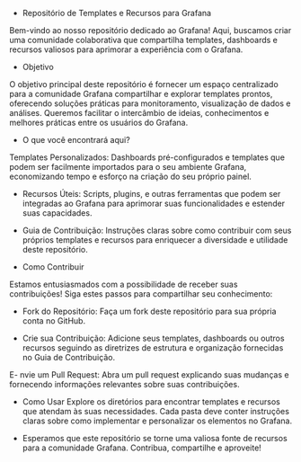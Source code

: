 - Repositório de Templates e Recursos para Grafana
  
Bem-vindo ao nosso repositório dedicado ao Grafana! Aqui, buscamos criar uma comunidade colaborativa que compartilha templates, dashboards e recursos valiosos para aprimorar a experiência com o Grafana.



- Objetivo

O objetivo principal deste repositório é fornecer um espaço centralizado para a comunidade Grafana compartilhar e explorar templates prontos, oferecendo soluções práticas para monitoramento, visualização de dados e análises. Queremos facilitar o intercâmbio de ideias, conhecimentos e melhores práticas entre os usuários do Grafana.



- O que você encontrará aqui?

Templates Personalizados: Dashboards pré-configurados e templates que podem ser facilmente importados para o seu ambiente Grafana, economizando tempo e esforço na criação do seu próprio painel.


- Recursos Úteis: Scripts, plugins, e outras ferramentas que podem ser integradas ao Grafana para aprimorar suas funcionalidades e estender suas capacidades.


- Guia de Contribuição: Instruções claras sobre como contribuir com seus próprios templates e recursos para enriquecer a diversidade e utilidade deste repositório.


- Como Contribuir

Estamos entusiasmados com a possibilidade de receber suas contribuições! Siga estes passos para compartilhar seu conhecimento:


- Fork do Repositório: Faça um fork deste repositório para sua própria conta no GitHub.


- Crie sua Contribuição: Adicione seus templates, dashboards ou outros recursos seguindo as diretrizes de estrutura e organização fornecidas no Guia de Contribuição.

E- nvie um Pull Request: Abra um pull request explicando suas mudanças e fornecendo informações relevantes sobre suas contribuições.


- Como Usar
Explore os diretórios para encontrar templates e recursos que atendam às suas necessidades. Cada pasta deve conter instruções claras sobre como implementar e personalizar os elementos no Grafana.

- Esperamos que este repositório se torne uma valiosa fonte de recursos para a comunidade Grafana. Contribua, compartilhe e aproveite!
